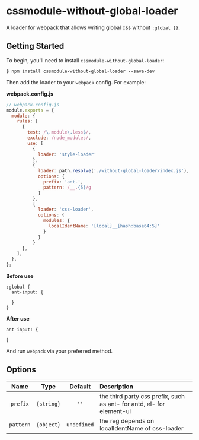 # cssmodule-without-global-loader

A loader for webpack that allows writing global css without `:global {}`.

## Getting Started

To begin, you'll need to install `cssmodule-without-global-loader`:

```console
$ npm install cssmodule-without-global-loader --save-dev
```

Then add the loader to your `webpack` config. For example:

**webpack.config.js**

```js
// webpack.config.js
module.exports = {
  module: {
    rules: [
      {
        test: /\.module\.less$/,
        exclude: /node_modules/,
        use: [
          {
            loader: 'style-loader'
          },
          {
            loader: path.resolve('./without-global-loader/index.js'),
            options: {
              prefix: 'ant-',
              pattern: /__.{5}/g
            }
          },
          {
            loader: 'css-loader',
            options: {
              modules: {
                localIdentName: '[local]__[hash:base64:5]'
              }
            }
          }
      },
    ],
  },
};
```

**Before use**

```less
:global {
  ant-input: {
    
  }
}
```

**After use**

```less
ant-input: {

}
```

And run `webpack` via your preferred method.

## Options

|   Name    |    Type    |   Default   | Description                                                           |
| :-------: | :--------: | :---------: | :-------------------------------------------------------------------- |
| `prefix`  | `{string}` |    `''`     | the third party css prefix, such as ant- for antd, el- for element-ui |
| `pattern` | `{object}` | `undefined` | the reg depends on localIdentName of css-loader                       |
